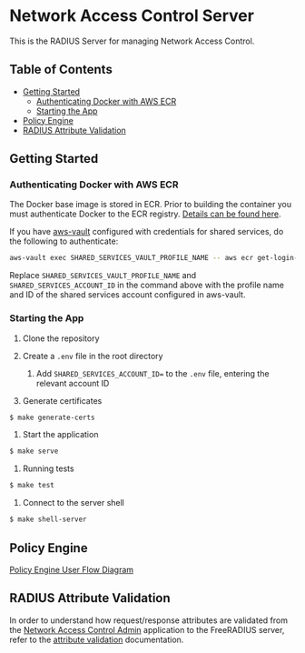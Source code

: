 # Network Access Control Server

This is the RADIUS Server for managing Network Access Control.

## Table of Contents

- [Getting Started](#getting-started)
  - [Authenticating Docker with AWS ECR](#authenticating-docker-with-aws-ecr)
  - [Starting the App](#starting-the-app)
- [Policy Engine](#policy-engine)
- [RADIUS Attribute Validation](#radius-attribute-validation)

## Getting Started

### Authenticating Docker with AWS ECR

The Docker base image is stored in ECR. Prior to building the container you must authenticate Docker to the ECR registry. [Details can be found here](https://docs.aws.amazon.com/AmazonECR/latest/userguide/Registries.html#registry_auth).

If you have [aws-vault](https://github.com/99designs/aws-vault#installing) configured with credentials for shared services, do the following to authenticate:

```bash
aws-vault exec SHARED_SERVICES_VAULT_PROFILE_NAME -- aws ecr get-login-password --region eu-west-2 | docker login --username AWS --password-stdin SHARED_SERVICES_ACCOUNT_ID.dkr.ecr.eu-west-2.amazonaws.com
```

Replace ```SHARED_SERVICES_VAULT_PROFILE_NAME``` and ```SHARED_SERVICES_ACCOUNT_ID``` in the command above with the profile name and ID of the shared services account configured in aws-vault.

### Starting the App

1. Clone the repository
1. Create a `.env` file in the root directory
   1. Add `SHARED_SERVICES_ACCOUNT_ID=` to the `.env` file, entering the relevant account ID

1. Generate certificates 

```sh
$ make generate-certs
```

1. Start the application

```sh
$ make serve
```

1. Running tests

```sh
$ make test
```

1. Connect to the server shell

```sh
$ make shell-server
```

## Policy Engine
[Policy Engine User Flow Diagram](/docs/policy_engine_document.md)

## RADIUS Attribute Validation

In order to understand how request/response attributes are validated from the
[Network Access Control Admin](https://github.com/ministryofjustice/network-access-control-admin)
application to the FreeRADIUS server, refer to the
[attribute validation](/docs/attribute_validation.md) documentation.
